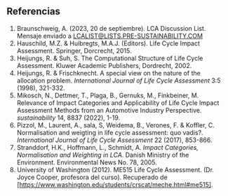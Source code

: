 ## Referencias


1. Braunschweig, A. (2023, 20 de septiembre). LCA Discussion List. Mensaje enviado a LCALIST@LISTS.PRE-SUSTAINABILITY.COM
2. Hauschild, M.Z. & Huibregts, M.A.J. (Editors). Life Cycle Impact Assessment. Springer, Dorcrecht, 2015.
3. Heijungs, R. & Suh, S. The Computational Structure of Life Cycle Assessment. Kluwer Academic Publishers, Dordrecht, 2002.
4. Heijungs, R. & Frischknecht. A special view on the nature of the allocation problem. *International Journal of Life Cycle Assessment* 3:5 (1998), 321-332.
5. Mikosch, N., Dettmer, T., Plaga, B., Gernuks, M., Finkbeiner, M. Relevance of Impact Categories and Applicability of Life Cycle Impact Assessment Methods from an Automotive
Industry Perspective. *sustainability* 14, 8837 (2022), 1-19.
6. Pizzol, M., Laurent, A., sala, S, Weidema, B., Verones, F. & Koffler, C. Normalisation and weigting in life cycle assessment: quo vadis?. *International Journal of Life Cycle Assessment* 22 (2017), 853-866.
7. Stranddorf, H.K., Hoffmann, L., Schmidt, A. *Impact Categories, Normalisation and Weighting in LCA*. Danish Ministry of the Environment. Environmental News No. 78, 2005.
8. University of Washington (2012). ME515 Life Cycle Assessment. (Dr. Joyce Cooper, profesora del curso). Recuperado de [https://www.washington.edu/students/crscat/meche.html#me515].

